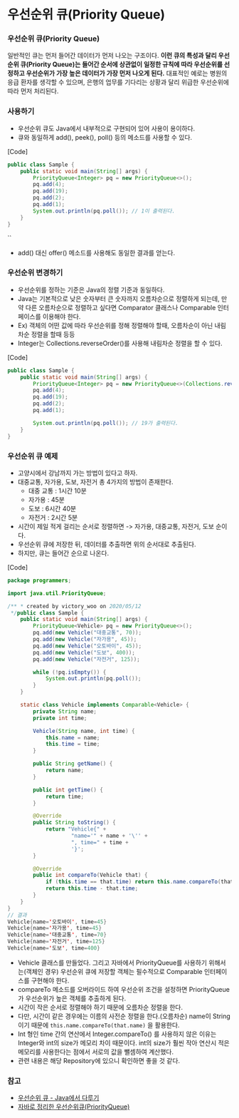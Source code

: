 # 우선순위 큐(Priority Queue)

### **우선순위 큐(Priority Queue)**

일반적인 큐는 먼저 들어간 데이터가 먼저 나오는 구조이다. **이런 큐의 특성과 달리 우선순위 큐(Priority Queue)는 들어간 순서에 상관없이 일정한 규칙에 따라 우선순위를 선정하고 우선순위가 가장 높은 데이터가 가장 먼저 나오게 된다.** 대표적인 예로는 병원의 응급 환자를 생각할 수 있으며, 은행의 업무를 기다리는 상황과 달리 위급한 우선순위에 따라 먼저 처리된다.

### **사용하기**

- 우선순위 큐도 Java에서 내부적으로 구현되어 있어 사용이 용이하다.
- 큐와 동일하게 add(), peek(), poll() 등의 메소드를 사용할 수 있다.

[Code]

```java
public class Sample {
    public static void main(String[] args) {
        PriorityQueue<Integer> pq = new PriorityQueue<>();
        pq.add(4);
        pq.add(19);
        pq.add(2);
        pq.add(1);
        System.out.println(pq.poll()); // 1이 출력된다.
    }
}
```

``

- add() 대신 offer() 메소드를 사용해도 동일한 결과를 얻는다.

### **우선순위 변경하기**

- 우선순위를 정하는 기준은 Java의 정렬 기준과 동일하다.
- Java는 기본적으로 낮은 숫자부터 큰 숫자까지 오름차순으로 정렬하게 되는데, 만약 다른 오름차순으로 정렬하고 싶다면 Comparator 클래스나 Comparable 인터페이스를 이용해야 한다.
- Ex) 객체의 어떤 값에 따라 우선순위를 정해 정렬해야 할때, 오름차순이 아닌 내림차순 정렬을 할때 등등
- Integer는 Collections.reverseOrder()를 사용해 내림차순 정렬을 할 수 있다.

[Code]

```java
public class Sample {
    public static void main(String[] args) {
        PriorityQueue<Integer> pq = new PriorityQueue<>(Collections.reverseOrder());
        pq.add(4);
        pq.add(19);
        pq.add(2);
        pq.add(1);

        System.out.println(pq.poll()); // 19가 출력된다.
    }
}
```

### **우선순위 큐 예제**

- 고양시에서 강남까지 가는 방법이 있다고 하자.
- 대중교통, 자가용, 도보, 자전거 총 4가지의 방법이 존재한다.
  - 대중 교통 : 1시간 10분
  - 자가용 : 45분
  - 도보 : 6시간 40분
  - 자전거 : 2시간 5분
- 시간이 제일 적게 걸리는 순서로 정렬하면 -> 자가용, 대중교통, 자전거, 도보 순이다.
- 우선순위 큐에 저장한 뒤, 데이터를 추출하면 위의 순서대로 추출된다.
- 하지만, 큐는 들어간 순으로 나온다.

[Code]

```java
package programmers;

import java.util.PriorityQueue;

/** * created by victory_woo on 2020/05/12
 */public class Sample {
    public static void main(String[] args) {
        PriorityQueue<Vehicle> pq = new PriorityQueue<>();
        pq.add(new Vehicle("대중교통", 70));
        pq.add(new Vehicle("자가용", 45));
        pq.add(new Vehicle("오토바이", 45));
        pq.add(new Vehicle("도보", 400));
        pq.add(new Vehicle("자전거", 125));

        while (!pq.isEmpty()) {
            System.out.println(pq.poll());
        }
    }

    static class Vehicle implements Comparable<Vehicle> {
        private String name;
        private int time;

        Vehicle(String name, int time) {
            this.name = name;
            this.time = time;
        }

        public String getName() {
            return name;
        }

        public int getTime() {
            return time;
        }

        @Override
        public String toString() {
            return "Vehicle{" +
                    "name='" + name + '\'' +
                    ", time=" + time +
                    '}';
        }

        @Override
        public int compareTo(Vehicle that) {
            if (this.time == that.time) return this.name.compareTo(that.name);
            return this.time - that.time;
        }
    }
}
// 결과
Vehicle{name='오토바이', time=45}
Vehicle{name='자가용', time=45}
Vehicle{name='대중교통', time=70}
Vehicle{name='자전거', time=125}
Vehicle{name='도보', time=400}
```

- Vehicle 클래스를 만들었다. 그리고 자바에서 PriorityQueue를 사용하기 위해서는(객체인 경우) 우선순위 큐에 저장할 객체는 필수적으로 Comparable 인터페이스를 구현해야 한다.
- compareTo 메소드를 오버라이드 하여 우선순위 조건을 설정하면 PriorityQueue가 우선순위가 높은 객체를 추출하게 된다.
- 시간이 작은 순서로 정렬해야 하기 때문에 오름차순 정렬을 한다.
- 다만, 시간이 같은 경우에는 이름의 사전순 정렬을 한다.(오름차순) name이 String이기 때문에 `this.name.compareTo(that.name)` 을 활용한다.
- Int 형인 time 간의 연산에서 Integer.compareTo() 를 사용하지 않은 이유는 Integer와 int의 size가 메모리 차이 때문이다. int의 size가 훨씬 작아 연산시 적은 메모리를 사용한다는 점에서 서로의 값을 뺄셈하여 계산했다.
- 관련 내용은 해당 Repository에 있으니 확인하면 좋을 것 같다.

### **참고**

- [우선순위 큐 - Java에서 다루기](https://siyoon210.tistory.com/117)
- [자바로 정리한 우선순위큐(PriorityQueue)](https://pangsblog.tistory.com/23)
